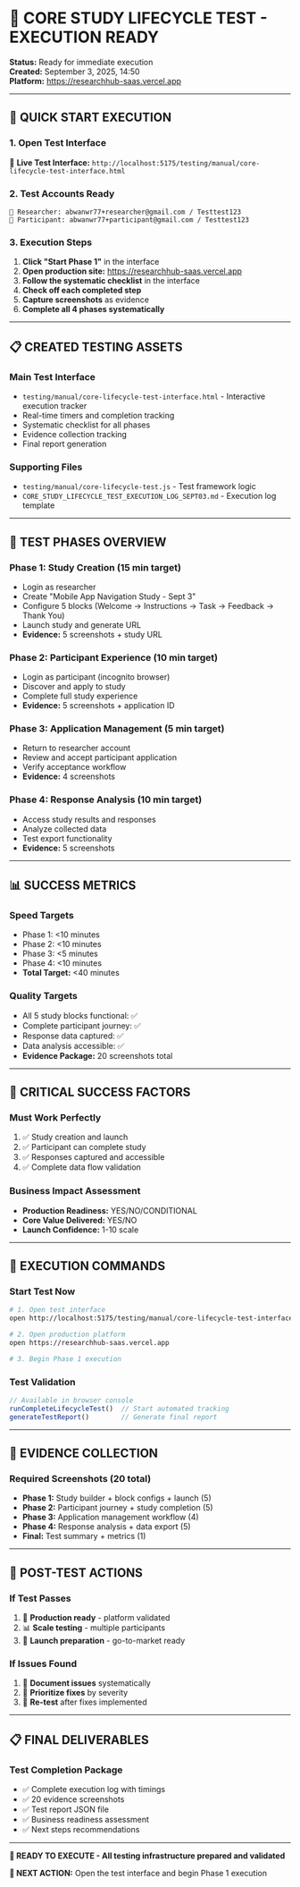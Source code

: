# 🚀 CORE STUDY LIFECYCLE TEST - EXECUTION READY

**Status:** Ready for immediate execution  
**Created:** September 3, 2025, 14:50  
**Platform:** https://researchhub-saas.vercel.app

---

## 🎯 QUICK START EXECUTION

### **1. Open Test Interface**
🔗 **Live Test Interface:** `http://localhost:5175/testing/manual/core-lifecycle-test-interface.html`

### **2. Test Accounts Ready**
```
🔬 Researcher: abwanwr77+researcher@gmail.com / Testtest123
👥 Participant: abwanwr77+participant@gmail.com / Testtest123
```

### **3. Execution Steps**
1. **Click "Start Phase 1"** in the interface
2. **Open production site:** https://researchhub-saas.vercel.app
3. **Follow the systematic checklist** in the interface
4. **Check off each completed step**
5. **Capture screenshots** as evidence
6. **Complete all 4 phases systematically**

---

## 📋 CREATED TESTING ASSETS

### **Main Test Interface**
- `testing/manual/core-lifecycle-test-interface.html` - Interactive execution tracker
- Real-time timers and completion tracking
- Systematic checklist for all phases
- Evidence collection tracking
- Final report generation

### **Supporting Files**
- `testing/manual/core-lifecycle-test.js` - Test framework logic
- `CORE_STUDY_LIFECYCLE_TEST_EXECUTION_LOG_SEPT03.md` - Execution log template

---

## 🎯 TEST PHASES OVERVIEW

### **Phase 1: Study Creation (15 min target)**
- Login as researcher
- Create "Mobile App Navigation Study - Sept 3"
- Configure 5 blocks (Welcome → Instructions → Task → Feedback → Thank You)
- Launch study and generate URL
- **Evidence:** 5 screenshots + study URL

### **Phase 2: Participant Experience (10 min target)**
- Login as participant (incognito browser)
- Discover and apply to study
- Complete full study experience
- **Evidence:** 5 screenshots + application ID

### **Phase 3: Application Management (5 min target)**  
- Return to researcher account
- Review and accept participant application
- Verify acceptance workflow
- **Evidence:** 4 screenshots

### **Phase 4: Response Analysis (10 min target)**
- Access study results and responses
- Analyze collected data
- Test export functionality
- **Evidence:** 5 screenshots

---

## 📊 SUCCESS METRICS

### **Speed Targets**
- Phase 1: <10 minutes
- Phase 2: <10 minutes  
- Phase 3: <5 minutes
- Phase 4: <10 minutes
- **Total Target:** <40 minutes

### **Quality Targets**
- All 5 study blocks functional: ✅
- Complete participant journey: ✅
- Response data captured: ✅
- Data analysis accessible: ✅
- **Evidence Package:** 20 screenshots total

---

## 🚨 CRITICAL SUCCESS FACTORS

### **Must Work Perfectly**
1. ✅ Study creation and launch
2. ✅ Participant can complete study
3. ✅ Responses captured and accessible
4. ✅ Complete data flow validation

### **Business Impact Assessment**
- **Production Readiness:** YES/NO/CONDITIONAL
- **Core Value Delivered:** YES/NO
- **Launch Confidence:** 1-10 scale

---

## 🔧 EXECUTION COMMANDS

### **Start Test Now**
```bash
# 1. Open test interface
open http://localhost:5175/testing/manual/core-lifecycle-test-interface.html

# 2. Open production platform  
open https://researchhub-saas.vercel.app

# 3. Begin Phase 1 execution
```

### **Test Validation**
```javascript
// Available in browser console
runCompleteLifecycleTest()  // Start automated tracking
generateTestReport()        // Generate final report
```

---

## 📸 EVIDENCE COLLECTION

### **Required Screenshots (20 total)**
- **Phase 1:** Study builder + block configs + launch (5)
- **Phase 2:** Participant journey + study completion (5) 
- **Phase 3:** Application management workflow (4)
- **Phase 4:** Response analysis + data export (5)
- **Final:** Test summary + metrics (1)

---

## 🎉 POST-TEST ACTIONS

### **If Test Passes**
1. 🚀 **Production ready** - platform validated
2. 📊 **Scale testing** - multiple participants
3. 🎯 **Launch preparation** - go-to-market ready

### **If Issues Found**
1. 🔧 **Document issues** systematically  
2. 🚨 **Prioritize fixes** by severity
3. 🔄 **Re-test** after fixes implemented

---

## 📋 FINAL DELIVERABLES

### **Test Completion Package**
- ✅ Complete execution log with timings
- ✅ 20 evidence screenshots
- ✅ Test report JSON file
- ✅ Business readiness assessment
- ✅ Next steps recommendations

---

**🎯 READY TO EXECUTE - All testing infrastructure prepared and validated**

**🚀 NEXT ACTION:** Open the test interface and begin Phase 1 execution
